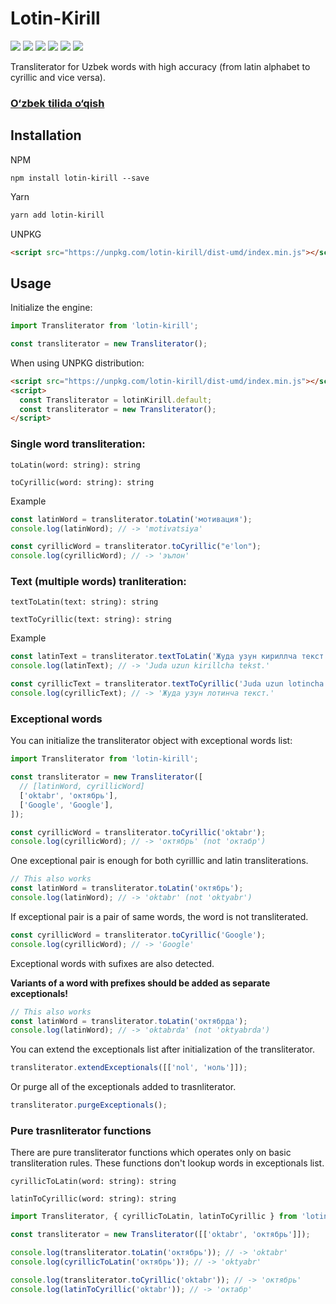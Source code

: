 # Lotin-Kirill

[![](https://github.com/diyorbek/lotin-kirill/workflows/Build/badge.svg?branch=main)](https://github.com/diyorbek/lotin-kirill/actions)
[![](https://codecov.io/gh/diyorbek/lotin-kirill/branch/main/graph/badge.svg)](https://codecov.io/gh/diyorbek/lotin-kirill)
[![](https://img.shields.io/npm/v/lotin-kirill)](https://npmjs.com/lotin-kirill)
[![](https://img.shields.io/npm/types/lotin-kirill)](https://npmjs.com/lotin-kirill)
[![](https://img.shields.io/bundlephobia/minzip/lotin-kirill)](https://bundlephobia.com/result?p=lotin-kirill)
[![](https://img.shields.io/npm/l/lotin-kirill)](https://npmjs.com/lotin-kirill)

Transliterator for Uzbek words with high accuracy (from latin alphabet to cyrillic and vice versa).

### [O‘zbek tilida o‘qish](https://github.com/diyorbek/lotin-kirill/blob/master/README_UZ.md)

## Installation

NPM

```
npm install lotin-kirill --save
```

Yarn

```bash
yarn add lotin-kirill
```

UNPKG

```html
<script src="https://unpkg.com/lotin-kirill/dist-umd/index.min.js"></script>
```

## Usage

Initialize the engine:

```js
import Transliterator from 'lotin-kirill';

const transliterator = new Transliterator();
```

When using UNPKG distribution:

```html
<script src="https://unpkg.com/lotin-kirill/dist-umd/index.min.js"></script>
<script>
  const Transliterator = lotinKirill.default;
  const transliterator = new Transliterator();
</script>
```

### Single word transliteration:

`toLatin(word: string): string`

`toCyrillic(word: string): string`

Example

```js
const latinWord = transliterator.toLatin('мотивация');
console.log(latinWord); // -> 'motivatsiya'

const cyrillicWord = transliterator.toCyrillic("e'lon");
console.log(cyrillicWord); // -> 'эълон'
```

### Text (multiple words) tranliteration:

`textToLatin(text: string): string`

`textToCyrillic(text: string): string`

Example

```js
const latinText = transliterator.textToLatin('Жуда узун кириллча текст.');
console.log(latinText); // -> 'Juda uzun kirillcha tekst.'

const cyrillicText = transliterator.textToCyrillic('Juda uzun lotincha tekst.');
console.log(cyrillicText); // -> 'Жуда узун лотинча текст.'
```

### Exceptional words

You can initialize the transliterator object with exceptional words list:

```js
import Transliterator from 'lotin-kirill';

const transliterator = new Transliterator([
  // [latinWord, cyrillicWord]
  ['oktabr', 'октябрь'],
  ['Google', 'Google'],
]);

const cyrillicWord = transliterator.toCyrillic('oktabr');
console.log(cyrillicWord); // -> 'октябрь' (not 'октабр')
```

One exceptional pair is enough for both cyrilllic and latin transliterations.

```js
// This also works
const latinWord = transliterator.toLatin('октябрь');
console.log(latinWord); // -> 'oktabr' (not 'oktyabr')
```

If exceptional pair is a pair of same words, the word is not transliterated.

```js
const cyrillicWord = transliterator.toCyrillic('Google');
console.log(cyrillicWord); // -> 'Google'
```

Exceptional words with sufixes are also detected.

**Variants of a word with prefixes should be added as separate exceptionals!**

```js
// This also works
const latinWord = transliterator.toLatin('октябрда');
console.log(latinWord); // -> 'oktabrda' (not 'oktyabrda')
```

You can extend the exceptionals list after initialization of the transliterator.

```js
transliterator.extendExceptionals([['nol', 'ноль']]);
```

Or purge all of the exceptionals added to trasnliterator.

```js
transliterator.purgeExceptionals();
```

### Pure trasnliterator functions

There are pure transliterator functions which operates only on basic transliteration rules. These functions don't lookup words in exceptionals list.

`cyrillicToLatin(word: string): string`

`latinToCyrillic(word: string): string`

```js
import Transliterator, { cyrillicToLatin, latinToCyrillic } from 'lotin-kirill';

const transliterator = new Transliterator([['oktabr', 'октябрь']]);

console.log(transliterator.toLatin('октябрь')); // -> 'oktabr'
console.log(cyrillicToLatin('октябрь')); // -> 'oktyabr'

console.log(transliterator.toCyrillic('oktabr')); // -> 'октябрь'
console.log(latinToCyrillic('oktabr')); // -> 'октабр'
```
